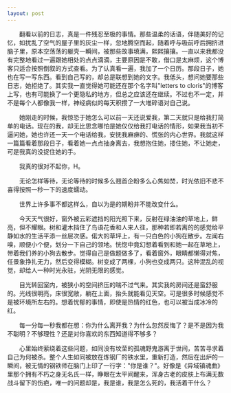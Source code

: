 ```yaml
---
layout: post
---
```

　　翻看以前的日志，真是一件残忍至极的事情。那些温柔的话语，伴随美好的记忆，如扰乱了空气的屋子里的灰尘一样，忽地腾空而起，随着呼与吸前呼后拥挤进脑子里，原本空荡荡的躯壳一瞬间，被那些故事填满，熙熙攘攘。一直以来我都没有完整地看过一遍跟她相处的点点滴滴，主要原因是不敢，借口是太麻烦，这个博客只适合按照倒叙的方式查看。为了认真看一遍，我加了一个日历。那段日子，她也在写一写东西。看到自己写的，却总是联想到她的文字。我低头，想问她要那些日志，她拒绝了。其实我一直觉得她可能还在那个名字叫"letters to cloris"的博客上写，也有可能换了一个更隐私的地方，但总之应该还在继续。不过也不一定，并不是每个人都像我一样，神经病似的每天积攒了一大堆碎语对自己说。

　　她刚走的时候，我惊恐于她怎么可以前一天还说爱我，第二天就只是给我打简单的电话。现在的我，却无比思念哪怕是她仅仅给我打电话的情形，如果我当初不逼问她，她也许还一天一个电话给我，安抚我麻痹的、慌张的内心世界。我就这样一篇篇看着那段日子，看着她一点点抽身离去，我想抱住她，搂住她，不让她走，可是我真的没捉住她的手。

　　我真的很对不起你，H。

　　无论怎样等待，无论等待的时候多么翘首企盼多么心焦如焚，时光依旧不悲不喜得按照一秒一下的速度蠕动。

　　世界上许多事不都这样么，自以为是的期盼并不能改变什么。

　　今天天气很好，窗外被云彩遮挡的阳光照下来，反射在绿油油的草地上，鲜亮，但不耀眼。树和灌木挡住了鸟语花香和人来人往，那种若即若离的的感觉给平静如水的生活平添一丝层次感。偌大的草坪上，有一只白色的小狗在散步。左闻右嗅，顺便小个便，划分一下自己的领地。恍惚中竟幻想着看到和她一起在草地上，带着我们养的小狗去散步。觉得自己是做题做多了，看着窗外，眼睛都懒得对焦，任景象挣扎无力，然后变得模糊。树变成了两棵，小狗也变成两只。这种混乱的视觉，却给人一种时光永驻，光阴无限的感觉。

　　目光转回室内，被狭小的空间挤压的喘不过气来。其实我的房间还是蛮舒服的。光线很明亮，床很宽敞，躺在上面，抬头就能看见天空。可是很多时候感觉不是被环境所左右的。想着忧郁的事情，即使是热情的红色，也可以被当成冰冷的红。

　　每一分每一秒我都在想：你为什么离开我？为什么忽然反悔了？是不是因为我不聪明？不够理性？还是对你喜欢的东西知道得不够多？

　　心里始终萦绕着这些问题，如同没有坟茔的孤魂野鬼游离于世间，苦苦寻求着自己为何被杀。整个人生如同被放在炼钢厂的铁水里，重新打造，然后在出炉的一瞬间，被无情的钢铁师在脑门上印了一行字："你是谁？"。好像是《异域镇魂曲》里那个拥有不朽之身无名氏一样，睁眼在太平间醒来，浑身古老的皮肤上布满无数战斗留下的伤疤，唯一的问题却是，我是谁，我是怎么死的，我活着干什么？